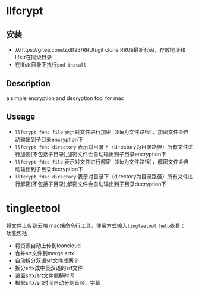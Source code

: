 # llfcrypt

## 安装
- 从https://gitee.com/zxllf23/RRUti.git clone RRUti最新代码，存放地址和llfstr在同级目录
- 在llfstr目录下执行`pod install`

## Description
a simple encryption and decryption tool for mac

## Useage
- `llfcrypt fenc file` 表示对文件进行加密（file为文件路径），加密文件会自动输出到子目录encryption下
- `llfcrypt fenc directory` 表示对目录下（directory为目录路径）所有文件进行加密(不包括子目录),加密文件会自动输出到子目录encryption下
- `llfcrypt fdec file` 表示对文件进行解密（file为文件路径），解密文件会自动输出到子目录decryption下
- `llfcrypt fdec directory` 表示对目录下（directory为目录路径）所有文件进行解密(不包括子目录),解密文件会自动输出到子目录decryption下


# tingleetool
将文件上传到云端 mac端命令行工具，使用方式输入`tingleetool help`查看；   
功能包括
- 将资源自动上传到leancloud
- 合并srt文件到merge.srtx
- 自动拆分双语srt文件成两个
- 拆分srtx成中英双语的srt文件
- 设置srtx/srt文件偏移时间
- 根据srtx/srt时间自动分割音频、字幕


